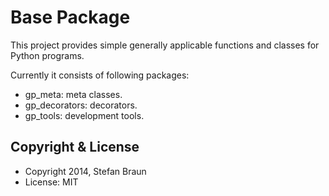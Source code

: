 Base Package
==========================

This project provides simple generally applicable functions and classes for Python programs.

Currently it consists of following packages:

  * gp_meta: meta classes.
  * gp_decorators: decorators.
  * gp_tools: development tools.


Copyright & License
-------------------

  * Copyright 2014, Stefan Braun
  * License: MIT

